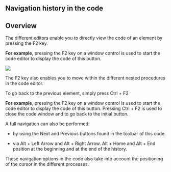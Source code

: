 
## Navigation history in the code
			



<a name="NOTE1"></a>
<a name="NOTE1_1"></a>


## Overview
<a name="overview_ELTTEXTE000078"></a>
The different editors enable you to directly view the code of an element by pressing the F2 key.

**For example**, pressing the F2 key on a window control is used to start the code editor to display the code of this button.

![](https://doc.pcsoft.fr/en-US/images/image.awp?langid=3&name=Code_Histo_Navigation.gif)


The F2 key also enables you to move within the different nested procedures in the code editor.

To go back to the previous element, simply press Ctrl + F2

**For example**, pressing the F2 key on a window control is used to start the code editor to display the code of this button. Pressing Ctrl + F2 is used to close the code window and to go back to the initial button.

A full navigation can also be performed: 

- by using the Next and Previous buttons found in the toolbar of this code. 

- via Alt + Left Arrow and Alt + Right Arrow. Alt + Home and Alt + End position at the beginning and at the end of the history. 




These navigation options in the code also take into account the positioning of the cursor in the different processes. 


